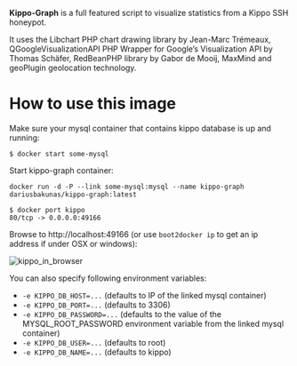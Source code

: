 **Kippo-Graph** is a full featured script to visualize statistics from a Kippo SSH honeypot.

It uses the Libchart PHP chart drawing library by Jean-Marc Trémeaux, QGoogleVisualizationAPI PHP Wrapper for Google’s Visualization API by Thomas Schäfer, RedBeanPHP library by Gabor de Mooij, MaxMind and geoPlugin geolocation technology.

# How to use this image

Make sure your mysql container that contains kippo database is up and running:

	$ docker start some-mysql
	
Start kippo-graph container:

	docker run -d -P --link some-mysql:mysql --name kippo-graph dariusbakunas/kippo-graph:latest

	$ docker port kippo
	80/tcp -> 0.0.0.0:49166

Browse to http://localhost:49166 (or use `boot2docker ip` to get an ip address if under OSX or windows):

![kippo_in_browser](https://cloud.githubusercontent.com/assets/2111392/7309822/3fdd6afc-e9f1-11e4-871f-8ff6e0d09492.png)

You can also specify following environment variables:  

* `-e KIPPO_DB_HOST=...` (defaults to IP of the linked mysql container)
* `-e KIPPO_DB_PORT=...` (defaults to 3306)
* `-e KIPPO_DB_PASSWORD=...` (defaults to the value of the MYSQL_ROOT_PASSWORD environment variable from the linked mysql container)
* `-e KIPPO_DB_USER=...` (defaults to root)
* `-e KIPPO_DB_NAME=...` (defaults to kippo)
